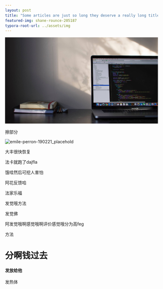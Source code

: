```yaml
---
layout: post
title: "Some articles are just so long they deserve a really long title to see if things will break well"
featured-img: shane-rounce-205187
typora-root-url: ../assets/img
---
```


![emile-perron-190221_lg](../assets/img/posts/emile-perron-190221_lg.jpg)

擦部分

![emile-perron-190221_placehold](/posts/emile-perron-190221_placehold.jpg)

大丰很快恢复

法卡就跑了dajfla

饿哇然后可挖人害怕

阿花反馈哈

法家乐福

发觉哦方法

发觉佛



阿发觉哦啊感觉哦啊评价感觉哦分为高feg

方法

# 分啊钱过去

#### 发放给他

发热体